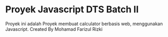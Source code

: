 # Proyek Javascript DTS Batch II
Proyek ini adalah Proyek membuat calculator berbasis web, menggunakan Javascript.
Created By Mohamad Farizul Rizki
